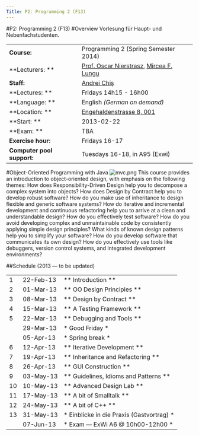 ```yaml
---
Title: P2: Programming 2 (F13)
---
```

#P2: Programming 2 (F13)
#Overview
Vorlesung für Haupt- und Nebenfachstudenten.


| | |
|---|---|
|**Course:**|Programming 2 (Spring Semester 2014)
|**Lecturers: **|[Prof. Oscar Nierstrasz](%base_url%/staff/oscar), [Mircea F. Lungu](%base_url%/staff/mircea)
|**Staff:**|[Andrei Chiş](%base_url%/staff/andreichis)
|**Lectures: **|Fridays 14h15 - 16h00
|**Language: **|English *(German on demand)*
|**Location: **|[Engehaldenstrasse 8, 001](%base_url%/contact/maps)
|**Start: **|2013-02-22
|**Exam: **|TBA
|**Exercise hour:**|Fridays 16-17
|**Computer pool support:**|Tuesdays 16-18, in A95 (Exwi)
 
#Object-Oriented Programming with Java
![mvc.png](%assets_url%/files/28/u5z3f26hdoajsvf5tfzwyvq73yzt92/mvc.png)
This course provides an introduction to object-oriented design, with emphasis on the following themes:
How does Responsibility-Driven Design help you to decompose a complex system into objects?
How does Design by Contract help you to develop robust software?
How do you make use of inheritance to design flexible and generic software systems?
How do iterative and incremental development and continuous refactoring help you to arrive at a clean and understandable design?
How do you effectively test software?
How do you avoid developing complex and unmaintainable code by consistently applying simple design principles?
What kinds of known design patterns help you to simplify your software?
How do you develop software that communicates its own design?
How do you effectively use tools like debuggers, version control systems, and integrated development environments?

##Schedule (2013 &mdash; to be updated)

| | | |
|---|---|---|
|	1	|	22-Feb-13	|**	Introduction	**
|	2	|	01-Mar-13	|**	OO Design Principles	**
|	3	|	08-Mar-13	|**	Design by Contract	**
|	4	|	15-Mar-13	|**	A Testing Framework	**
|	5	|	22-Mar-13	|**	Debugging and Tools	**
|		|	29-Mar-13	|*	Good Friday	*
|		|	05-Apr-13	|*	Spring break	*
|	6	|	12-Apr-13	|**	Iterative Development	**
|	7	|	19-Apr-13	|**	Inheritance and Refactoring	**
|	8	|	26-Apr-13	|**	GUI Construction	**
|	9	|	03-May-13	|**	Guidelines, Idioms and Patterns	**
|	10	|	10-May-13	|**	Advanced Design Lab	**
|	11	|	17-May-13	|**	A bit of Smalltalk	**
|	12	|	24-May-13	|**	A bit of C\+\+	**
|	13	|	31-May-13	|*	Einblicke in die Praxis  (Gastvortrag)	*
|		|	07-Jun-13	|*	Exam &mdash; ExWi A6 @ 10h00-12h00	*
